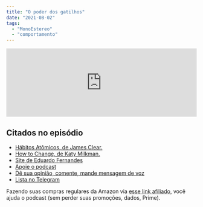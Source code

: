 ```yaml
---
title: "O poder dos gatilhos"
date: "2021-08-02"
tags: 
  - "MonoEstereo"
  - "comportamento"
---
```


<iframe src="https://anchor.fm/monoestereo/embed/episodes/O-poder-dos-gatilhos-e15bsf0" height="180px" width="100%" frameborder="0" scrolling="no" style="width:100%;height:180px"></iframe>

## Citados no episódio

- [Hábitos Atômicos, de James Clear.](https://www.amazon.com.br/H%C3%A1bitos-At%C3%B4micos-M%C3%A9todo-Comprovado-Livrar/dp/8550807567?__mk_pt_BR=%C3%85M%C3%85%C5%BD%C3%95%C3%91&dchild=1&keywords=james+clear&qid=1627914378&sr=8-1&linkCode=ll1&tag=eduf-20&linkId=b4c9aa97e194f382776908a2d122efe3&language=pt_BR&ref_=as_li_ss_tl)
- [How to Change, de Katy Milkman.](https://www.amazon.com.br/How-Change-Science-Getting-English-ebook/dp/B08KPFPSNS?__mk_pt_BR=%C3%85M%C3%85%C5%BD%C3%95%C3%91&dchild=1&keywords=Katy+Milkman&qid=1627914982&sr=8-1&ufe=app_do%3Aamzn1.fos.6a09f7ec-d911-4889-ad70-de8dd83c8a74&linkCode=ll1&tag=eduf-20&linkId=6e9adcc653d218520a49a46e7ca51c02&language=pt_BR&ref_=as_li_ss_tl)
- [Site de Eduardo Fernandes](https://eduf.me/)
- [Apoie o podcast](https://eduf.me/apoie/)
- [Dê sua opinião, comente, mande mensagem de voz](https://eduf.me/contato/)
- [Lista no Telegram](https://t.me/edufme)

Fazendo suas compras regulares da Amazon via [esse link afiliado](https://www.amazon.com.br/?&linkCode=ll2&tag=eduf-20&linkId=89f6c0120179c4d4d6f906d2100734f7&language=pt_BR&ref_=as_li_ss_tl), você ajuda o podcast (sem perder suas promoções, dados, Prime).
